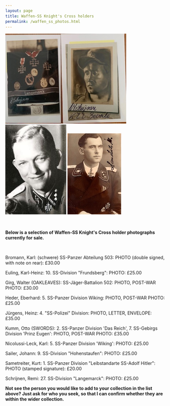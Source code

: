 ```yaml
---
layout: page
title: Waffen-SS Knight's Cross holders
permalink: /waffen_ss_photos.html
---
```


<div id="axisforces">
<p float="left">
<img src="./assets/Remi Schrijnen grouping.jpeg"/>
<img src="./assets/Heinz Jurgens 2.jpg"/>
<img src="./assets/Kurt panzer.jpeg"/>
</p>  
<br />  
<p><b>Below is a selection of Waffen-SS Knight's Cross holder photographs currently for sale.</b></p>
<br />
<p>Bromann,	Karl:	(schwere) SS-Panzer Abteilung 503:	PHOTO (double signed, with note on rear): £30.00
<p>Euling,	Karl-Heinz:	10. SS-Division "Frundsberg":	PHOTO: £25.00
<p>Girg,	Walter (OAKLEAVES): SS-Jäger-Battalion 502:	PHOTO, POST-WAR PHOTO:	£30.00
<p>Heder,	Eberhard: 5. SS-Panzer Division Wiking:	PHOTO, POST-WAR PHOTO:	£25.00
<p>Jürgens,	Heinz: 4. "SS-Polizei" Division:	PHOTO, LETTER, ENVELOPE:	£35.00
<p>Kumm,	Otto (SWORDS): 2. SS-Panzer Division 'Das Reich', 7. SS-Gebirgs Division 'Prinz Eugen':	PHOTO, POST-WAR PHOTO:	£35.00
<p>Nicolussi-Leck, Karl: 5. SS-Panzer Division 'Wiking':	PHOTO:	£25.00
<p>Sailer,	Johann:	9. SS-Division "Hohenstaufen":	PHOTO: £25.00
<p>Sametreiter,	Kurt:	1. SS-Panzer Division "Leibstandarte SS-Adolf Hitler":	PHOTO (stamped signature): £20.00  
<p>Schrijnen,	Remi:	27. SS-Division "Langemarck":	PHOTO: £25.00
<br />
<p><b><centre>Not see the person you would like to add to your collection in the list above? Just ask for who you seek, so that I can confirm whether they are within the wider collection.

